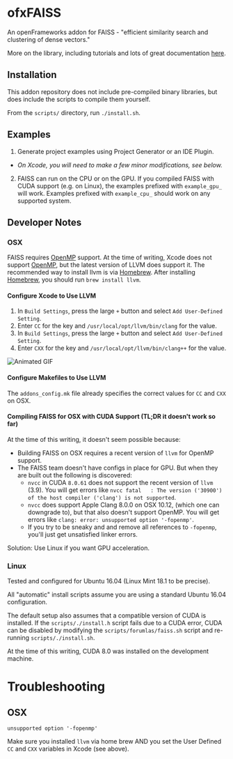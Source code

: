 # ofxFAISS
An openFrameworks addon for FAISS - "efficient similarity search and clustering of dense vectors."

More on the library, including tutorials and lots of great documentation [here](https://github.com/facebookresearch/faiss).

## Installation

This addon repository does not include pre-compiled binary libraries, but does include the scripts to compile them yourself.

From the `scripts/` directory, run `./install.sh`.

## Examples

1. Generate project examples using Project Generator or an IDE Plugin.
  - _On Xcode, you will need to make a few minor modifications, see below._
2. FAISS can run on the CPU or on the GPU. If you compiled FAISS with CUDA support (e.g. on Linux), the examples prefixed with `example_gpu_` will work.  Examples prefixed with `example_cpu_` should work on any supported system.

## Developer Notes

### OSX

FAISS requires [OpenMP](http://www.openmp.org/) support. At the time of writing, Xcode does not support [OpenMP](http://www.openmp.org/), but the latest version of LLVM does support it. The recommended way to install llvm is via [Homebrew](https://brew.sh/). After installing [Homebrew](https://brew.sh/), you should run `brew install llvm`.

#### Configure Xcode to Use LLVM
1. In `Build Settings`, press the large `+` button and select `Add User-Defined Setting`.
2. Enter `CC` for the key and `/usr/local/opt/llvm/bin/clang` for the value.
3. In `Build Settings`, press the large `+` button and select `Add User-Defined Setting`.
4. Enter `CXX` for the key and `/usr/local/opt/llvm/bin/clang++` for the value.

![Animated GIF](https://media.giphy.com/media/3o7btTvEP1NAigN54Y/giphy.gif)

#### Configure Makefiles to Use LLVM
The `addons_config.mk` file already specifies the correct values for `CC` and `CXX` on OSX.

#### Compiling FAISS for OSX with CUDA Support (TL;DR it doesn't work so far)
At the time of this writing, it doesn't seem possible because:
- Building FAISS on OSX requires a recent version of `llvm` for OpenMP support.
- The FAISS team doesn't have configs in place for GPU. But when they are built out the following is discovered:
  - `nvcc` in CUDA `8.0.61` does not support the recent version of `llvm` (3.9).  You will get errors like `nvcc fatal   : The version ('30900') of the host compiler ('clang') is not supported`.
  - `nvcc` does support Apple Clang 8.0.0 on OSX 10.12, (which one can downgrade to), but that also doesn't support OpenMP.  You will get errors like `clang: error: unsupported option '-fopenmp'`.
  - If you try to be sneaky and and remove all references to `-fopenmp`, you'll just get unsatisfied linker errors.

Solution: Use Linux if you want GPU acceleration.

### Linux

Tested and configured for Ubuntu 16.04 (Linux Mint 18.1 to be precise).

All "automatic" install scripts assume you are using a standard Ubuntu 16.04 configuration.

The default setup also assumes that a compatible version of CUDA is installed.  If the `scripts/./install.h` script fails due to a CUDA error, CUDA can be disabled by modifying the `scripts/forumlas/faiss.sh` script and re-running `scripts/./install.sh`.

At the time of this writing, CUDA 8.0 was installed on the development machine.

# Troubleshooting

## OSX
```
unsupported option '-fopenmp'
```
Make sure you installed `llvm` via home brew AND you set the User Defined `CC` and `CXX` variables in Xcode (see above).
